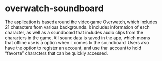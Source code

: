 # overwatch-soundboard

The application is based around the video game Overwatch, which includes 21 characters from various backgrounds.
It includes information of each character, as well as a soundboard that includes audio clips from the characters in the game.
All sound data is saved in the app, which means that offline use is a option when it comes to the soundboard.
Users also have the option to register an account, and use that account to hold “favorite” characters that can be quickly accessed.  


